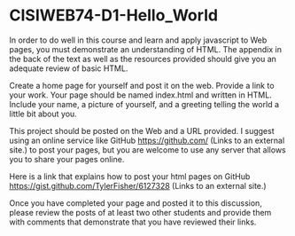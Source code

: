 # CISIWEB74-D1-Hello_World

In order to do well in this course and learn and apply javascript to Web pages, you must demonstrate an understanding of HTML.  The appendix in the back of the text as well as the resources provided should give you an adequate review of basic HTML.  

Create a home page for yourself and post it on the web.  Provide a link to your work.  Your page should be named index.html and written in HTML.  Include your name, a picture of yourself, and a greeting telling the world a little bit about you.  

This project should be posted on the Web and a URL provided.  I suggest using an online service like GitHub https://github.com/ (Links to an external site.) to post your pages, but you are welcome to use any server that allows you to share your pages online.  

Here is a link that explains how to post your html pages on GitHub https://gist.github.com/TylerFisher/6127328 (Links to an external site.)

Once you have completed your page and posted it to this discussion, please review the posts of at least two other students and provide them with comments that demonstrate that you have reviewed their links.  